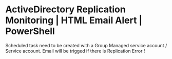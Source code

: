 # ActiveDirectory Replication Monitoring | HTML Email Alert | PowerShell

Scheduled task need to be created with a Group Managed service account / Service account. Email will be trigged if there is Replication Error ! 
